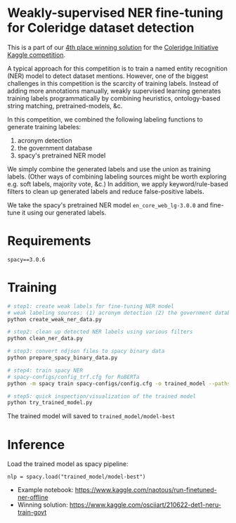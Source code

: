 # Weakly-supervised NER fine-tuning for Coleridge dataset detection

This is a part of our [4th place winning solution](https://www.kaggle.com/osciiart/210622-det1-neru-train-govt) for the [Coleridge Initiative Kaggle competition](https://www.kaggle.com/c/coleridgeinitiative-show-us-the-data/).

A typical approach for this competition is to train a named entity recognition (NER) model to detect dataset mentions. However, one of the biggest challenges in this competition is the scarcity of training labels. Instead of adding more annotations manually, weakly supervised learning generates training labels programmatically by combining heuristics, ontology-based string matching, pretrained-models, &c. 

In this competition, we combined the following labeling functions to generate training labeles:
1. acronym detection
2. the government database
3. spacy's pretrained NER model

We simply combine the generated labels and use the union as training labels. (Other ways of combining labeling sources might be worth exploring e.g. soft labels, majority vote, &c.)
In addition, we apply keyword/rule-based filters to clean up generated labels and reduce false-positive labels.

We take the spacy's pretrained NER model `en_core_web_lg-3.0.0` and fine-tune it using our generated labels.

# Requirements

```
spacy==3.0.6
```

# Training

```sh
# step1: create weak labels for fine-tuning NER model
# weak labeling sources: (1) acronym detection (2) the government database (3) spacy's pretrained NER model
python create_weak_ner_data.py

# step2: clean up detected NER labels using various filters
python clean_ner_data.py

# step3: convert ndjson files to spacy binary data
python prepare_spacy_binary_data.py

# step4: train spacy NER
# spacy-configs/config_trf.cfg for RoBERTa
python -m spacy train spacy-configs/config.cfg -o trained_model --paths.train ./train.spacy --paths.dev ./dev.spacy --training.patience 1000  --gpu-id 0 --verbose

# step5: quick inspection/visualization of the trained model
python try_trained_model.py
```

The trained model will saved to `trained_model/model-best`

# Inference

Load the trained model as spacy pipeline:
```
nlp = spacy.load("trained_model/model-best")
```

* Example notebook: https://www.kaggle.com/naotous/run-finetuned-ner-offline
* Winning solution: https://www.kaggle.com/osciiart/210622-det1-neru-train-govt



